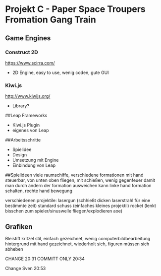 # Projekt C - Paper Space Troupers Fromation Gang Train


## Game Engines


### Construct 2D 	
https://www.scirra.com/
* 2D Engine, easy to use, wenig coden, gute GUI

### Kiwi.js		
http://www.kiwijs.org/
* Library? 

##Leap Frameworks
* Kiwi.js Plugin
* eigenes von Leap

##Arbeitsschritte
* Spielidee
* Design
* Umsetzung mit Engine
* Einbindung von Leap

##Spielideen
viele raumschiffe, verschiedene formationen mit hand steuerbar, von unten
oben fliegen, mit schießen, wenig gegenfeuer damit man durch ändern der
formation ausweichen kann
linke hand formation schalten, rechte hand bewegung

verschiedenen projektile: lasergun (schhießt dicken laserstrahl für eine
bestimmte zeit)
standard schuss (einfaches kleines projektil)
rocket (lenkt bisschen zum spieler/sinuswelle fliegen/explodieren aoe)

## Grafiken

Bleistift kritzel stil, einfach gezeichnet, wenig computerbildbearbeitung
hintergrund mit hand gezeichnet, wiederholt sich, figuren müssen sich
abheben

CHANGE 20:31
COMMITT ONLY 20:34

Change Sven 20:53
